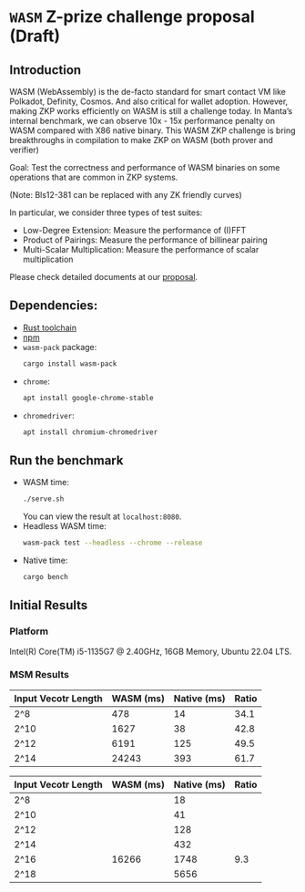 # `WASM` Z-prize challenge proposal (Draft)

## Introduction

WASM (WebAssembly) is the de-facto standard for smart contact VM like Polkadot, Definity, Cosmos. And also critical for wallet adoption. However, making ZKP works efficiently on WASM is still a challenge today. In Manta’s internal benchmark, we can observe 10x - 15x performance penalty on WASM compared with X86 native binary. This WASM ZKP challenge is bring breakthroughs in compilation to make ZKP on WASM (both prover and verifier)

Goal: Test the correctness and performance of WASM binaries on some operations that are common in ZKP systems.

(Note: Bls12-381 can be replaced with any ZK friendly curves)

In particular, we consider three types of test suites:
* Low-Degree Extension: Measure the performance of (I)FFT
* Product of Pairings: Measure the performance of billinear pairing
* Multi-Scalar Multiplication: Measure the performance of scalar multiplication

Please check detailed documents at our [proposal](https://hackmd.io/@tsunrise/rJ5yqr4Z5/edit).

## Dependencies:

* [Rust toolchain](https://www.rust-lang.org/tools/install)
* [npm](https://www.npmjs.com/get-npm)
* `wasm-pack` package:
    ```bash
    cargo install wasm-pack
    ```
* `chrome`:
    ```bash
    apt install google-chrome-stable
    ```
* `chromedriver`:
    ```bash
    apt install chromium-chromedriver
    ```

## Run the benchmark

* WASM time:
    ```bash
    ./serve.sh
    ```
    You can view the result at `localhost:8080`.
* Headless WASM time:
    ```bash
    wasm-pack test --headless --chrome --release
    ```
* Native time:
    ```bash
    cargo bench
    ```

## Initial Results

### Platform

Intel(R) Core(TM) i5-1135G7 @ 2.40GHz, 16GB Memory, Ubuntu 22.04 LTS.

### MSM Results

|Input Vecotr Length | WASM (ms) | Native (ms) | Ratio |
| --- | --- | --- | --- |
| 2^8 | 478 | 14 | 34.1 |
| 2^10 | 1627 | 38 | 42.8 |
| 2^12 | 6191 | 125 | 49.5 |
| 2^14 | 24243 | 393 | 61.7 |

|Input Vecotr Length | WASM (ms) | Native (ms) | Ratio |
| --- | --- | --- | --- |
| 2^8 |  | 18 |  |
| 2^10 |  | 41 |  |
| 2^12 |  | 128 |  |
| 2^14 |  | 432 |  |
| 2^16 | 16266 | 1748 | 9.3 |
| 2^18 |  | 5656 |  |
